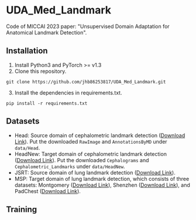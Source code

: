# UDA_Med_Landmark

Code of MICCAI 2023 paper: "Unsupervised Domain Adaptation for Anatomical Landmark Detection".

## Installation
1. Install Python3 and PyTorch >= v1.3
2. Clone this repository.
```Shell
git clone https://github.com/jhb86253817/UDA_Med_Landmark.git
```
3. Install the dependencies in requirements.txt.
```Shell
pip install -r requirements.txt
```
## Datasets
* Head: Source domain of cephalometric landmark detection ([Download Link](https://figshare.com/s/37ec464af8e81ae6ebbf?file=5466590)). Put the downloaded `RawImage` and `AnnotationsByMD` under `data/Head`.
* HeadNew: Target domain of cephalometric landmark detection ([Download Link](http://vision.seecs.edu.pk/CEPHA29/)). Put the downloaded `Cephalograms` and `Cephalometric_Landmarks` under `data/HeadNew`.
* JSRT: Source domain of lung landmark detection ([Download Link](http://db.jsrt.or.jp/eng.php)). 
* MSP: Target domain of lung landmark detection, which consists of three datasets: Montgomery ([Download Link](https://lhncbc.nlm.nih.gov/LHC-publications/pubs/TuberculosisChestXrayImageDataSets.html)), Shenzhen ([Download Link](https://lhncbc.nlm.nih.gov/LHC-publications/pubs/TuberculosisChestXrayImageDataSets.html)), and PadChest ([Download Link](https://bimcv.cipf.es/bimcv-projects/padchest/)).

## Training
